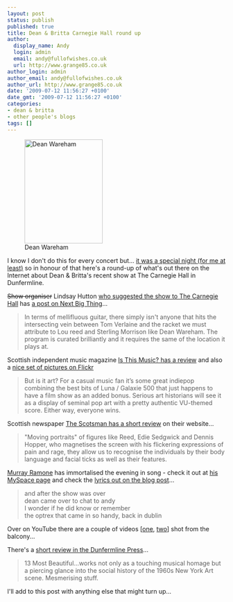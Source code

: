 ```yaml
---
layout: post
status: publish
published: true
title: Dean & Britta Carnegie Hall round up
author:
  display_name: Andy
  login: admin
  email: andy@fullofwishes.co.uk
  url: http://www.grange85.co.uk
author_login: admin
author_email: andy@fullofwishes.co.uk
author_url: http://www.grange85.co.uk
date: '2009-07-12 11:56:27 +0100'
date_gmt: '2009-07-12 11:56:27 +0100'
categories:
- dean & britta
- other people's blogs
tags: []
---
```

<p><figure class="caption alignright"><a href="http://www.flickr.com/photos/isthismusic/3706916185/"><img alt="Dean Wareham" src="http://farm3.static.flickr.com/2515/3706916185_64dba55b94_m.jpg" title="Dean Wareham at The Carengie Hall in Dunfermline" width="180" height="240" /></a><figcaption class="caption-text">Dean Wareham</figcaption></figure>
<p>I know I don't do this for every concert but... <a href="/2009/07/09/13-most-beautiful-at-the-carnegie-hall-in-dunfermline/">it was a special night (for me at least)</a> so in honour of that here's a round-up of what's out there on the Internet about Dean & Britta's recent show at The Carnegie Hall in Dunfermline.</p>
<p><del datetime="2009-07-12T18:01:34+00:00">Show organiser</del> Lindsay Hutton <ins datetime="2009-07-12T18:01:34+00:00">who suggested the show to The Carnegie Hall</ins> has <a href="http://nextbigthing.blogspot.com/2009/07/last-night-i-was-reminded-that-going-to.html">a post on Next Big Thing</a>...</p>
<blockquote><p>In terms of mellifluous guitar, there simply isn't anyone that hits the intersecting vein between Tom Verlaine and the racket we must attribute to Lou reed and Sterling Morrison like Dean Wareham. The program is curated brilliantly and it requires the same of the location it plays at.</p></blockquote>
<p><a id="more"></a><a id="more-1436"></a></p>
<p>Scottish independent music magazine <a href="http://www.isthismusic.com/dean-and-britta-13-most-beautiful">Is This Music? has a review</a> and also a <a href="http://www.flickr.com/photos/isthismusic/sets/72157621232858518/">nice set of pictures on Flickr</a></p>
<blockquote><p>But is it art? For a casual music fan it’s some great indiepop combining the best bits of Luna / Galaxie 500 that just happens to have a film show as an added bonus. Serious art historians will see it as a display of seminal pop art with a pretty authentic VU-themed score. Either way, everyone wins.</p></blockquote>
<p>Scottish newspaper <a href="http://news.scotsman.com/entertainment/Gig-review-13-Most-Beautiful.5446969.jp">The Scotsman has a short review</a> on their website...</p>
<blockquote><p>"Moving portraits" of figures like Reed, Edie Sedgwick and Dennis Hopper, who magnetises the screen with his flickering expressions of pain and rage, they allow us to recognise the individuals by their body language and facial ticks as well as their features.</p></blockquote>
<p><a href="http://www.myspace.com/murrayramone">Murray Ramone</a> has immortalised the evening in song - check it out at <a href="http://www.myspace.com/murrayramone">his MySpace page</a> and check the <a href="http://blogs.myspace.com/index.cfm?fuseaction=blog.view&friendId=487319610&blogId=499729545">lyrics out on the blog post</a>...</p>
<blockquote><p>and after the show was over<br />
dean came over to chat to andy<br />
I wonder if he did know or remember<br />
the optrex that came in so handy, back in dublin</p></blockquote>
<p>Over on YouTube there are a couple of videos [<a href="http://www.youtube.com/watch?v=_l8W-ESTGM0">one</a>, <a href="http://www.youtube.com/watch?v=-LpaSQZg3sA">two</a>] shot from the balcony...</p>
<p><figure class="caption "><figcaption class="caption-text"></figcaption></figure></p>
<p><ins datetime="2009-07-17T10:45:34+00:00">
<p>There's a <a href="http://www.dunfermlinepress.com/whatson/reviews/articles/2009/07/16/389652-the-beautiful-people/">short review in the Dunfermline Press</a>...</p>
<blockquote><p>13 Most Beautiful...works not only as a touching musical homage but a piercing glance into the social history of the 1960s New York Art scene. Mesmerising stuff.</p></blockquote>
<p></ins></p>
<p>I'll add to this post with anything else that might turn up...</p>
